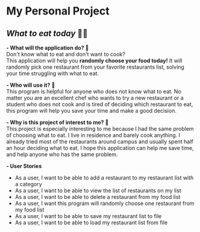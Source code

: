 # My Personal Project

## *What to eat today* 🍚🥢

**- What will the application do? 🍕** <br>
Don't know what to eat and don't want to cook? <br>
This application will help you **randomly choose your food today!**
It will randomly pick one restaurant from your favorite restaurants list, solving your time struggling with what to eat.

**- Who will use it? 🥦** <br>
This program is helpful for anyone who does not know what to eat. No matter you are an excellent chef who wants to try a
new restaurant or a student who does not cook and is tired of deciding which restaurant to eat, this program will help
you save your time and make a good decision.

**- Why is this project of interest to me? 🍤** <br>
This project is especially interesting to me because I had the same problem of choosing what to eat. I live in residence
and barely cook anything. I already tried most of the restaurants around campus and usually spent half an hour deciding
what to eat. I hope this application can help me save time, and help anyone who has the same problem.

**- User Stories** <br>

* As a user, I want to be able to add a restaurant to my restaurant list with a category
* As a user, I want to be able to view the list of restaurants on my list
* As a user, I want to be able to delete a restaurant from my food list
* As a user, I want this program will randomly choose one restaurant from my food list
* As a user, I want to be able to save my restaurant list to file
* As a user, I want to be able to load my restaurant list from file




